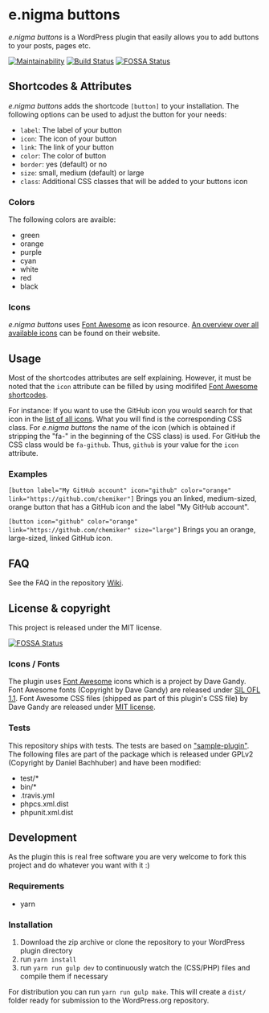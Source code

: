 # e.nigma buttons

*e.nigma buttons* is a WordPress plugin that easily allows you to add buttons to your posts, pages etc.

[![Maintainability](https://api.codeclimate.com/v1/badges/23718d5d9155f120cb77/maintainability)](https://codeclimate.com/github/chemiker/e.nigma-buttons/maintainability) [![Build Status](https://travis-ci.com/chemiker/e.nigma-buttons.svg?branch=master)](https://travis-ci.com/chemiker/e.nigma-buttons)
[![FOSSA Status](https://app.fossa.io/api/projects/git%2Bgithub.com%2Fchemiker%2Fe.nigma-buttons.svg?type=shield)](https://app.fossa.io/projects/git%2Bgithub.com%2Fchemiker%2Fe.nigma-buttons?ref=badge_shield)

## Shortcodes & Attributes
*e.nigma buttons* adds the shortcode `[button]` to your installation. The following options can be used to adjust the button for your needs:

* `label`: The label of your button
* `icon`: The icon of your button
* `link`: The link of your button
* `color`: The color of button
* `border`: yes (default) or no
* `size`: small, medium (default) or large
* `class`: Additional CSS classes that will be added to your buttons icon

### Colors
The following colors are avaible:
* green
* orange
* purple
* cyan
* white
* red
* black

### Icons
*e.nigma buttons* uses [Font Awesome](http://fontawesome.io/) as icon resource. [An overview over all available icons](http://fontawesome.io/icons/) can be found on their website.

## Usage
Most of the shortcodes attributes are self explaining. However, it must be noted that the `icon` attribute can be filled by using modififed [Font Awesome shortcodes](http://fontawesome.io/icons/).

For instance: If you want to use the GitHub icon you would search for that icon in the [list of all icons](http://fontawesome.io/icons/). What you will find is the corresponding CSS class. For *e.nigma buttons* the name of the icon (which is obtained if stripping the "fa-" in the beginning of the CSS class) is used. For GitHub the CSS class would be `fa-github`. Thus, `github` is your value for the `icon` attribute.

### Examples
`[button label="My GitHub account" icon="github" color="orange" link="https://github.com/chemiker"]`
Brings you an linked, medium-sized, orange button that has a GitHub icon and the label "My GitHub account".

`[button icon="github" color="orange" link="https://github.com/chemiker" size="large"]`
Brings you an orange, large-sized, linked GitHub icon.

## FAQ

See the FAQ in the repository [Wiki](https://github.com/chemiker/enigma-buttons/wiki).

## License & copyright
This project is released under the MIT license. 


[![FOSSA Status](https://app.fossa.io/api/projects/git%2Bgithub.com%2Fchemiker%2Fe.nigma-buttons.svg?type=large)](https://app.fossa.io/projects/git%2Bgithub.com%2Fchemiker%2Fe.nigma-buttons?ref=badge_large)

### Icons / Fonts

The plugin uses [Font Awesome](http://fontawesome.io) icons which is a project by Dave Gandy. Font Awesome fonts (Copyright by Dave Gandy) are released under [SIL OFL 1.1](http://scripts.sil.org/OFL). Font Awesome CSS files (shipped as part of this plugin's CSS file) by Dave Gandy are released under [MIT license](https://opensource.org/licenses/MIT).

### Tests

This repository ships with tests. The tests are based on ["sample-plugin"](https://github.com/wp-cli/sample-plugin). The following files are part of the package which is released under GPLv2 (Copyright by Daniel Bachhuber) and have been modified:

* test/*
* bin/*
* .travis.yml
* phpcs.xml.dist
* phpunit.xml.dist

## Development
As the plugin this is real free software you are very welcome to fork this project and do whatever you want with it :)

### Requirements
* yarn

### Installation
1. Download the zip archive or clone the repository to your WordPress plugin directory
2. run `yarn install`
4. run `yarn run gulp dev` to continuously watch the (CSS/PHP) files and compile them if necessary

For distribution you can run `yarn run gulp make`. This will create a `dist/` folder ready for submission to the WordPress.org repository.